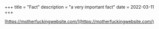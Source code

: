 +++
title = "Fact"
description = "a very important fact"
date = 2022-03-11
+++

[https://motherfuckingwebsite.com/](https://motherfuckingwebsite.com/)
